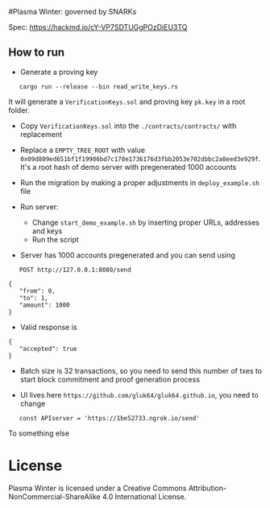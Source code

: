#Plasma Winter: governed by SNARKs

Spec: https://hackmd.io/cY-VP7SDTUGgPOzDiEU3TQ

## How to run

- Generate a proving key
```
   cargo run --release --bin read_write_keys.rs
```

It will generate a `VerificationKeys.sol` and proving key `pk.key` in a root folder.

- Copy `VerificationKeys.sol` into the `./contracts/contracts/` with replacement

- Replace a `EMPTY_TREE_ROOT` with value `0x09d809ed651bf1f19906bd7c170e1736176d3fbb2053e702dbbc2a8eed3e929f`. It's a root hash of demo server with pregenerated 1000 accounts

- Run the migration by making a proper adjustments in `deploy_example.sh` file

- Run server:
   - Change `start_demo_example.sh` by inserting proper URLs, addresses and keys
   - Run the script

- Server has 1000 accounts pregenerated and you can send using 
```
   POST http://127.0.0.1:8080/send

{
   "from": 0,
   "to": 1,
   "amount": 1000
}
```
- Valid response is 
```
{
   "accepted": true
}
```

- Batch size is 32 transactions, so you need to send this number of txes to start block commitment and proof generation process

- UI lives here `https://github.com/gluk64/gluk64.github.io`, you need to change 
```
   const APIserver = 'https://1be52733.ngrok.io/send'
```

To something else

# License

Plasma Winter is licensed under a
Creative Commons Attribution-NonCommercial-ShareAlike 4.0 International License.
